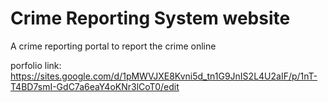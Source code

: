 # Crime Reporting System website
 A crime reporting portal to report the crime online

porfolio link:
https://sites.google.com/d/1pMWVJXE8Kvni5d_tn1G9JnIS2L4U2aIF/p/1nT-T4BD7smI-GdC7a6eaY4oKNr3lCoT0/edit
